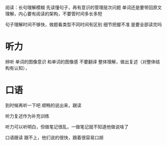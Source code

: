 阅读：长句理解模糊
先读懂句子，再有意识的管理层次问题
单词还是要带回原文理解，内心要有阅读的架构，不要管时间多长多短

句子理解时间不够快，做题看类型不同时间有区别
细节把握不准
是要全部读完吗




# 听力 
辨听 单词的图像意识 和单词的图像感 不要翻译
整体理解，做出复述（对整体结构有认知），
# 口语
到时候再听一下吧
顺畅的说出来，跟读

听力复述作为补充训练



听力可以听明白，但做笔记很乱，一做笔记就不知道他做说啥了

口语跟读 跟不上，他们说的很快，跟着很容易口胡
